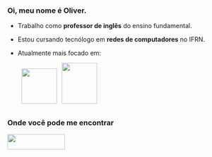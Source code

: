 ### Oi, meu nome é Oliver.

 - Trabalho como **professor de inglês** do ensino fundamental.
 - Estou cursando tecnólogo em **redes de computadores** no IFRN.
 - Atualmente mais focado em:  
    
    &nbsp;&nbsp;<img width="80" height="80" src="https://cdn.jsdelivr.net/gh/devicons/devicon/icons/python/python-original-wordmark.svg" />
    &nbsp;&nbsp;<img width="80" height="93" src="https://cdn.jsdelivr.net/gh/devicons/devicon/icons/linux/linux-original.svg" />
  
##

### Onde você pode me encontrar
<a href="https://br.linkedin.com/in/oliver-calazans-28b52720b">
  <img width="130" height="35" src="https://img.shields.io/badge/linkedin-%230077B5.svg?style=for-the-badge&logo=linkedin&logoColor=white" />
</a>
